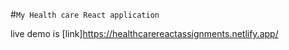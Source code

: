 #`My Health care React application `
 
 live demo is [link]https://healthcarereactassignments.netlify.app/